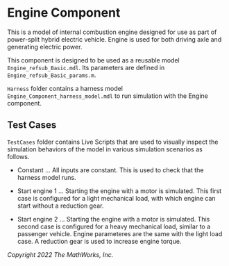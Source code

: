 # Engine Component

This is a model of internal combustion engine
designed for use as part of power-split hybrid electric vehicle.
Engine is used for both driving axle and generating electric power.

This component is designed to be used
as a reusable model `Engine_refsub_Basic.mdl`.
Its parameters are defined in  `Engine_refsub_Basic_params.m`.

`Harness` folder contains a harness model
`Engine_Component_harness_model.mdl`
to run simulation with the Engine component.

## Test Cases

`TestCases` folder contains Live Scripts
that are used to visually inspect the simulation behaviors
of the model in various simulation scenarios as follows.

- Constant ...
  All inputs are constant.
  This is used to check that the harness model runs.

- Start engine 1 ...
  Starting the engine with a motor is simulated.
  This first case is configured for a light mechanical load,
  with which engine can start without a reduction gear.

- Start engine 2 ...
  Starting the engine with a motor is simulated.
  This second case is configured for a heavy mechanical load,
  similar to a passenger vehicle.
  Engine parameteres are the same with the light load case.
  A reduction gear is used to increase engine torque.

_Copyright 2022 The MathWorks, Inc._
